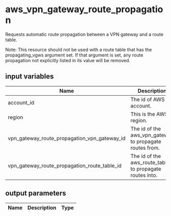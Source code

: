 # aws_vpn_gateway_route_propagation

Requests automatic route propagation between a VPN gateway and a route table.

Note: This resource should not be used with a route table that has the propagating_vgws argument set. If that argument is set, any route propagation not explicitly listed in its value will be removed.

## input variables

| Name | Description | Type | Default | Required |
|------|-------------|:----:|:-----:|:-----:|
|account_id|The id of AWS account.|string||Yes|
|region|This is the AWS region.|string|us-east-1|Yes|
|vpn_gateway_route_propagation_vpn_gateway_id|The id of the aws_vpn_gateway to propagate routes from.|string||Yes|
|vpn_gateway_route_propagation_route_table_id|The id of the aws_route_table to propagate routes into.|string||Yes|

## output parameters

| Name | Description | Type |
|------|-------------|:----:|

